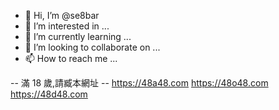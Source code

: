 - 👋 Hi, I’m @se8bar
- 👀 I’m interested in ...
- 🌱 I’m currently learning ...
- 💞️ I’m looking to collaborate on ...
- 📫 How to reach me ...

<!---
se8bar/se8bar is a ✨ special ✨ repository because its `README.md` (this file) appears on your GitHub profile.
You can click the Preview link to take a look at your changes.
--->
-- 滿 18 歲,請臧本網址 --
https://48a48.com
https://48o48.com
https://48d48.com
